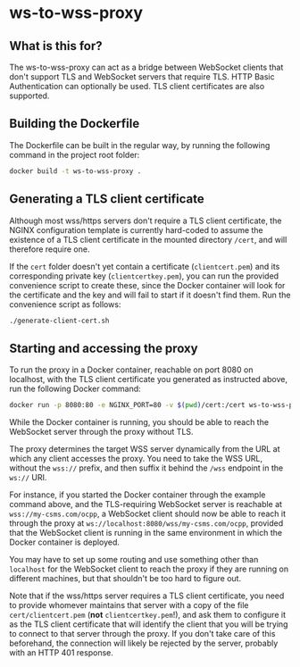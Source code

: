 # ws-to-wss-proxy

## What is this for?

The ws-to-wss-proxy can act as a bridge between WebSocket clients that don't support TLS and WebSocket servers that
require TLS. HTTP Basic Authentication can optionally be used. TLS client certificates are also supported.

## Building the Dockerfile

The Dockerfile can be built in the regular way, by running the following command in the project root folder:

```bash
docker build -t ws-to-wss-proxy .
```

## Generating a TLS client certificate

Although most wss/https servers don't require a TLS client certificate, the NGINX configuration template is currently
hard-coded to assume the existence of a TLS client certificate in the mounted directory `/cert`, and will therefore
require one.

If the `cert` folder doesn't yet contain a certificate (`clientcert.pem`) and its corresponding private key
(`clientcertkey.pem`), you can run the provided convenience script to create these, since the Docker container will look
for the certificate and the key and will fail to start if it doesn't find them. Run the convenience script as follows:

```bash
./generate-client-cert.sh
```

## Starting and accessing the proxy

To run the proxy in a Docker container, reachable on port 8080 on localhost, with the TLS client certificate you
generated as instructed above, run the following Docker command:

```bash
docker run -p 8080:80 -e NGINX_PORT=80 -v $(pwd)/cert:/cert ws-to-wss-proxy
```

While the Docker container is running, you should be able to reach the WebSocket server through the proxy without TLS.

The proxy determines the target WSS server dynamically from the URL at which any client accesses the proxy. You need to
take the WSS URL, without the `wss://` prefix, and then suffix it behind the `/wss` endpoint in the `ws://` URI.

For instance, if you started the Docker container through the example command above, and the TLS-requiring WebSocket
server is reachable at `wss://my-csms.com/ocpp`, a WebSocket client should now be able to reach it through the proxy at
`ws://localhost:8080/wss/my-csms.com/ocpp`, provided that the WebSocket client is running in the same environment in
which the Docker container is deployed.

You may have to set up some routing and use something other than `localhost` for the WebSocket client to reach the proxy
if they are running on different machines, but that shouldn't be too hard to figure out.

Note that if the wss/https server requires a TLS client certificate, you need to provide whomever maintains that
server with a copy of the file `cert/clientcert.pem` (**not** `clientcertkey.pem`!), and ask them to configure it as
the TLS client certificate that will identify the client that you will be trying to connect to that server through the
proxy. If you don't take care of this beforehand, the connection will likely be rejected by the server, probably with an
HTTP 401 response.
